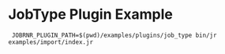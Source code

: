 # JobType Plugin Example

     JOBRNR_PLUGIN_PATH=$(pwd)/examples/plugins/job_type bin/jr examples/import/index.jr
